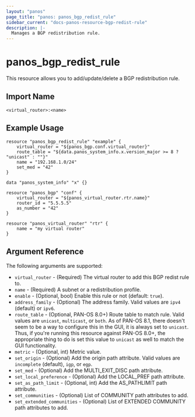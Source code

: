 ```yaml
---
layout: "panos"
page_title: "panos: panos_bgp_redist_rule"
sidebar_current: "docs-panos-resource-bgp-redist-rule"
description: |-
  Manages a BGP redistribution rule.
---
```


# panos_bgp_redist_rule

This resource allows you to add/update/delete a BGP redistribution rule.


## Import Name

```
<virtual_router>:<name>
```


## Example Usage

```hcl
resource "panos_bgp_redist_rule" "example" {
    virtual_router = "${panos_bgp.conf.virtual_router}"
    route_table = "${data.panos_system_info.x.version_major >= 8 ? "unicast" : ""}"
    name = "192.168.1.0/24"
    set_med = "42"
}

data "panos_system_info" "x" {}

resource "panos_bgp" "conf" {
    virtual_router = "${panos_virtual_router.rtr.name}"
    router_id = "5.5.5.5"
    as_number = "42"
}

resource "panos_virtual_router" "rtr" {
    name = "my virtual router"
}
```

## Argument Reference

The following arguments are supported:

* `virtual_router` - (Required) The virtual router to add this BGP
  redist rule to.
* `name` - (Required) A subnet or a redistribution profile.
* `enable` - (Optional, bool) Enable this rule or not (default: `true`).
* `address_family` - (Optional) The address family.  Valid values are
  `ipv4` (default) or `ipv6`.
* `route_table` - (Optional, PAN-OS 8.0+) Route table to match rule.  Valid
  values are `unicast`, `multicast`, or `both`.  As of PAN-OS 8.1, there doesn't
  seem to be a way to configure this in the GUI, it is always set to `unicast`.
  Thus, if you're running this resource against PAN-OS 8.0+, the appropriate
  thing to do is set this value to `unicast` as well to match the GUI functionality.
* `metric` - (Optional, int) Metric value.
* `set_origin` - (Optional) Add the origin path attribute.  Valid values are
  `incomplete` (default), `igp`, or `egp`.
* `set_med` - (Optional) Add the MULTI_EXIT_DISC path attribute.
* `set_local_preference` - (Optional) Add the LOCAL_PREF path attribute.
* `set_as_path_limit` - (Optional, int) Add the AS_PATHLIMIT path attribute.
* `set_communities` - (Optional) List of COMMUNITY path attributes to add.
* `set_extended_communities` - (Optional) List of EXTENDED COMMUNITY path attributes to add.

